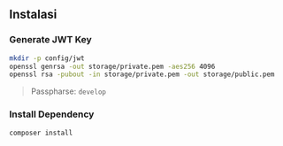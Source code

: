 ## Instalasi


### Generate JWT Key

```bash
mkdir -p config/jwt
openssl genrsa -out storage/private.pem -aes256 4096
openssl rsa -pubout -in storage/private.pem -out storage/public.pem
```
> Passpharse: `develop`

### Install Dependency
```bash
composer install
```